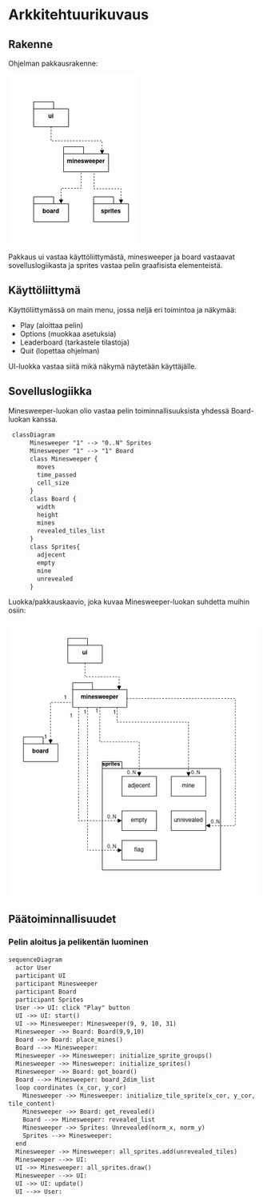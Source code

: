 # Arkkitehtuurikuvaus

## Rakenne
Ohjelman pakkausrakenne:

![pakkauskaavio](https://github.com/xelmas/ot-miinaharava/blob/main/dokumentaatio/kuvat/arkkitehtuuri-pakkaus.png)

Pakkaus ui vastaa käyttöliittymästä, minesweeper ja board vastaavat sovelluslogiikasta ja sprites vastaa pelin graafisista elementeistä.

## Käyttöliittymä

Käyttöliittymässä on main menu, jossa neljä eri toimintoa ja näkymää:
 - Play (aloittaa pelin)
 - Options (muokkaa asetuksia)
 - Leaderboard (tarkastele tilastoja)
 - Quit (lopettaa ohjelman)

UI-luokka vastaa siitä mikä näkymä näytetään käyttäjälle.

## Sovelluslogiikka

Minesweeper-luokan olio vastaa pelin toiminnallisuuksista yhdessä Board-luokan kanssa.

```mermaid
 classDiagram
      Minesweeper "1" --> "0..N" Sprites
      Minesweeper "1" --> "1" Board
      class Minesweeper {
        moves
        time_passed
        cell_size
      }
      class Board {
        width
        height
        mines
        revealed_tiles_list
      }
      class Sprites{
        adjecent
        empty
        mine
        unrevealed
      }
```

Luokka/pakkauskaavio, joka kuvaa Minesweeper-luokan suhdetta muihin osiin:

![pakkauskaavio-luokka](https://github.com/xelmas/ot-miinaharava/blob/main/dokumentaatio/kuvat/arkkitehtuuri-pakkaus-luokat.png)

## Päätoiminnallisuudet

### Pelin aloitus ja pelikentän luominen

```mermaid
sequenceDiagram
  actor User
  participant UI
  participant Minesweeper
  participant Board
  participant Sprites
  User ->> UI: click "Play" button
  UI ->> UI: start()
  UI ->> Minesweeper: Minesweeper(9, 9, 10, 31)
  Minesweeper ->> Board: Board(9,9,10)
  Board ->> Board: place_mines()
  Board -->> Minesweeper: 
  Minesweeper ->> Minesweeper: initialize_sprite_groups()
  Minesweeper ->> Minesweeper: initialize_sprites()
  Minesweeper ->> Board: get_board()
  Board -->> Minesweeper: board_2dim_list
  loop coordinates (x_cor, y_cor)
    Minesweeper ->> Minesweeper: initialize_tile_sprite(x_cor, y_cor, tile_content)
    Minesweeper ->> Board: get_revealed()
    Board -->> Minesweeper: revealed_list
    Minesweeper ->> Sprites: Unrevealed(norm_x, norm_y)
    Sprites -->> Minesweeper: 
  end
  Minesweeper ->> Minesweeper: all_sprites.add(unrevealed_tiles)
  Minesweeper -->> UI: 
  UI ->> Minesweeper: all_sprites.draw()
  Minesweeper -->> UI: 
  UI ->> UI: update()
  UI -->> User: 
```